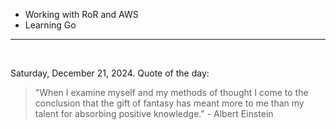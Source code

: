 - Working with RoR and AWS
- Learning Go

---

<br>

<!-- quote_marker -->
Saturday, December 21, 2024. Quote of the day:

> "When I examine myself and my methods of thought I come to the conclusion that the gift of fantasy has meant more to me than my talent for absorbing positive knowledge." - Albert Einstein
